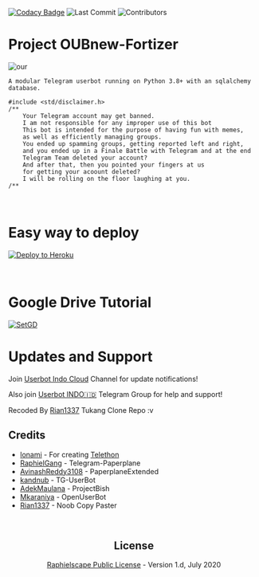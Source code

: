 [![Codacy Badge](https://api.codacy.com/project/badge/Grade/e35faa6a680f4d66abdffddaad76e418)](http://app.codacy.com/manual/fortifying/OUBnew/dashboard) ![Last Commit](https://img.shields.io/github/last-commit/fortifying/OUBnew/sql-extended) ![Contributors](https://img.shields.io/github/contributors/fortifying/OUBnew?color=LightSlateGrey)
# Project OUBnew-Fortizer

![our](https://telegra.ph/file/02abf5720f639072ce258.png)

`
 A modular Telegram userbot running on Python 3.8+ with an sqlalchemy database.
`

```
#include <std/disclaimer.h>
/**
    Your Telegram account may get banned.
    I am not responsible for any improper use of this bot
    This bot is intended for the purpose of having fun with memes,
    as well as efficiently managing groups.
    You ended up spamming groups, getting reported left and right,
    and you ended up in a Finale Battle with Telegram and at the end
    Telegram Team deleted your account?
    And after that, then you pointed your fingers at us
    for getting your acoount deleted?
    I will be rolling on the floor laughing at you.
/**
```

<p align="center">&nbsp;</p>

# Easy way to deploy
<p><a href="https://heroku.com/deploy?template=https://github.com/localheart7/OUBnew/tree/sql-extended"> <img src="https://www.herokucdn.com/deploy/button.svg" alt="Deploy to Heroku" /></a></p>


<p align="center">&nbsp;</p>

# Google Drive Tutorial
[![SetGD](https://raw.githubusercontent.com/fortifying/OUBnew/sql-extended/gd.png)](https://telegra.ph/How-To-Setup-Google-Drive-04-03)


# Updates and Support

Join <a href="https://t.me/userbotindocloud">Userbot Indo Cloud</a> Channel for update notifications!

Also join <a href="https://t.me/userbotindo">Userbot INDO🇮🇩</a> Telegram Group for help and support!

Recoded By <a href="https://t.me/localheart7">Rian1337</a> Tukang Clone Repo :v






## Credits
* [lonami](https://lonami.dev) - For creating [Telethon](https://github.com/LonamiWebs/Telethon)
* [RaphielGang](https://github.com/RaphielGang) - Telegram-Paperplane
* [AvinashReddy3108](https://github.com/AvinashReddy3108) - PaperplaneExtended
* [kandnub](https://github.com/kandnub) - TG-UserBot
* [AdekMaulana](https://github.com/adekmaulana) - ProjectBish
* [Mkaraniya](https://github.com/mkaraniya) - OpenUserBot
* [Rian1337](https://github.com/RiSecID) - Noob Copy Paster

<p align="center">&nbsp;</p>
<h2 align="center">License</h2>
<p align="center"><a href="https://github.com/fortifying/OUBnew/blob/sql-extended/LICENSE">Raphielscape Public License</a> - Version 1.d, July 2020</p>
